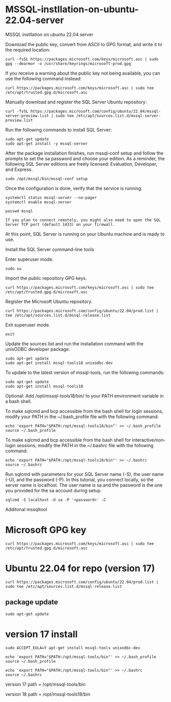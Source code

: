 # MSSQL-instllation-on-ubuntu-22.04-server
MSSQL instllation on ubuntu 22.04 server

Download the public key, convert from ASCII to GPG format, and write it to the required location:
```
curl -fsSL https://packages.microsoft.com/keys/microsoft.asc | sudo gpg --dearmor -o /usr/share/keyrings/microsoft-prod.gpg
```
If you receive a warning about the public key not being available, you can use the following command instead:
```
curl https://packages.microsoft.com/keys/microsoft.asc | sudo tee /etc/apt/trusted.gpg.d/microsoft.asc
```
Manually download and register the SQL Server Ubuntu repository:
```
curl -fsSL https://packages.microsoft.com/config/ubuntu/22.04/mssql-server-preview.list | sudo tee /etc/apt/sources.list.d/mssql-server-preview.list
```
Run the following commands to install SQL Server:
```
sudo apt-get update
sudo apt-get install -y mssql-server
````
After the package installation finishes, run mssql-conf setup and follow the prompts to set the sa password and choose your edition. As a reminder, the following SQL Server editions are freely licensed: Evaluation, Developer, and Express.
```
sudo /opt/mssql/bin/mssql-conf setup
```
Once the configuration is done, verify that the service is running:
```
systemctl status mssql-server --no-pager
systemctl enable mssql-server

passwd mssql
```
    If you plan to connect remotely, you might also need to open the SQL Server TCP port (default 1433) on your firewall.

At this point, SQL Server is running on your Ubuntu machine and is ready to use.

Install the SQL Server command-line tools

Enter superuser mode.
```
sudo su
```
Import the public repository GPG keys.
```
curl https://packages.microsoft.com/keys/microsoft.asc | sudo tee /etc/apt/trusted.gpg.d/microsoft.asc
```
Register the Microsoft Ubuntu repository.
```
curl https://packages.microsoft.com/config/ubuntu/22.04/prod.list | tee /etc/apt/sources.list.d/mssql-release.list
```
Exit superuser mode.
```
exit
```
Update the sources list and run the installation command with the unixODBC developer package.
```
sudo apt-get update
sudo apt-get install mssql-tools18 unixodbc-dev
```
To update to the latest version of mssql-tools, run the following commands:
```
sudo apt-get update
sudo apt-get install mssql-tools18
```
Optional: Add /opt/mssql-tools18/bin/ to your PATH environment variable in a bash shell.

To make sqlcmd and bcp accessible from the bash shell for login sessions, modify your PATH in the ~/.bash_profile file with the following command:
```
echo 'export PATH="$PATH:/opt/mssql-tools18/bin"' >> ~/.bash_profile
source ~/.bash_profile
```
To make sqlcmd and bcp accessible from the bash shell for interactive/non-login sessions, modify the PATH in the ~/.bashrc file with the following command:
```
echo 'export PATH="$PATH:/opt/mssql-tools18/bin"' >> ~/.bashrc
source ~/.bashrc
```
Run sqlcmd with parameters for your SQL Server name (-S), the user name (-U), and the password (-P). In this tutorial, you connect locally, so the server name is localhost. The user name is sa and the password is the one you provided for the sa account during setup.
```
sqlcmd -S localhost -U sa -P '<password>' -C
```
Additonal mssqltool
# Microsoft GPG key
```
curl https://packages.microsoft.com/keys/microsoft.asc | sudo tee /etc/apt/trusted.gpg.d/microsoft.asc
```
# Ubuntu 22.04 for repo  (version 17)
```
curl https://packages.microsoft.com/config/ubuntu/22.04/prod.list | sudo tee /etc/apt/sources.list.d/mssql-release.list
```
## package update
```
sudo apt-get update
```

# version 17 install
```
sudo ACCEPT_EULA=Y apt-get install mssql-tools unixodbc-dev

echo 'export PATH="$PATH:/opt/mssql-tools/bin"' >> ~/.bash_profile
source ~/.bash_profile

echo 'export PATH="$PATH:/opt/mssql-tools/bin"' >> ~/.bashrc
source ~/.bashrc
```

version 17 path = /opt/mssql-tools/bin

version 18 path = /opt/mssql-tools18/bin




